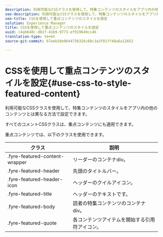 ```yaml
---
description: 利用可能なCSSクラスを使用して、特集コンテンツのスタイルをアプリ内の他のコンテンツとは異なる方法で設定できます。
seo-description: 利用可能なCSSクラスを使用して、特集コンテンツのスタイルをアプリ内の他のコンテンツとは異なる方法で設定できます。
seo-title: CSSを使用して重点コンテンツのスタイルを設定
solution: Experience Manager
title: CSSを使用して重点コンテンツのスタイルを設定
uuid: c4ab648c-d81f-41b9-9773-ef919649cc46
translation-type: tm+mt
source-git-commit: 67aeb3de964473b326c88c3a3f81ff48a6a12652

---
```



# CSSを使用して重点コンテンツのスタイルを設定{#use-css-to-style-featured-content}

利用可能なCSSクラスを使用して、特集コンテンツのスタイルをアプリ内の他のコンテンツとは異なる方法で設定できます。

すべてのコメントCSSクラスは、重点コンテンツにも適用できます。

重点コンテンツでは、以下のクラスを使用できます。

| クラス | 説明 |
|---|---|
| .fyre-featured-content-wrapper | リーダーのコンテナdiv。 |
| .fyre-featured-header | 先頭のタイトルバー。 |
| .fyre-featured-header-icon | ヘッダーのクイルアイコン。 |
| .fyre-featured-title | ヘッダーのテキストです。 |
| .fyre-featured-body | 読者の特集コンテンツのコンテナdiv。 |
| .fyre-featured-quote | 各コンテンツアイテムを開始する引用符アイコン。 |

